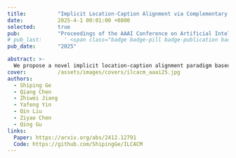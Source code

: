 ```yaml
---
title:          "Implicit Location-Caption Alignment via Complementary Masking for Weakly-Supervised Dense Video Captioning"
date:           2025-4-1 00:01:00 +0800
selected:       true
pub:            "Proceedings of the AAAI Conference on Artificial Intelligence (AAAI, CCF-A)"
# pub_last:       ' <span class="badge badge-pill badge-publication badge-success">Oral</span>'
pub_date:       "2025"

abstract: >-
  We propose a novel implicit location-caption alignment paradigm based on complementary masking, which addresses the problem of unavailable supervision on event localization in the WSDVC task.
cover:          /assets/images/covers/ilcacm_aaai25.jpg
authors:
  - Shiping Ge
  - Qiang Chen
  - Zhiwei Jiang
  - Yafeng Yin
  - Qin Liu
  - Ziyao Chen
  - Qing Gu
links:
  Paper: https://arxiv.org/abs/2412.12791
  Code: https://github.com/ShipingGe/ILCACM
---
```

